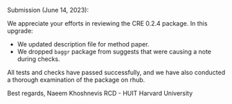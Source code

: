 Submission (June 14, 2023):

We appreciate your efforts in reviewing the CRE 0.2.4 package. In this upgrade:

- We updated description file for method paper. 
- We dropped `baggr` package from suggests that were causing a note during checks.

All tests and checks have passed successfully, and we have also conducted a thorough examination of the package on rhub.

Best regards, 
Naeem Khoshnevis 
RCD - HUIT 
Harvard University
